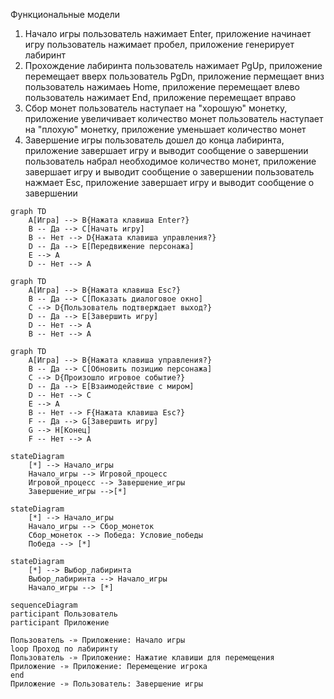 Функциональные модели
1. Начало игры 
 пользователь нажимает Enter, приложение начинает игру
 пользователь нажимает пробел, приложение генерирует лабиринт 
2. Прохождение лабиринта
 пользователь нажимает PgUp, приложение перемещает вверх 
 пользователь PgDn, приложение пермещает вниз 
 пользователь нажимаеь Home, приложение перемещает влево
 пользователь нажимает End, приложение перемещает вправо
3. Сбор монет
 пользователь наступает на "хорошую" монетку, приложение увеличивает количество монет 
 пользователь наступает на "плохую" монетку, приложение уменьшает количество монет
4. Завершение игры 
 пользователь дошел до конца лабиринта, приложение завершает игру и выводит сообщение о завершении 
 пользователь набрал необходимое количество монет, приложение завершает игру и выводит сообщение о завершении
 пользователь нажмает Esc, приложение завершает игру и выводит сообщение о завершении

```mermaid
graph TD
    A[Игра] --> B{Нажата клавиша Enter?}
    B -- Да --> C[Начать игру]
    B -- Нет --> D{Нажата клавиша управления?}
    D -- Да --> E[Передвижение персонажа]
    E --> A
    D -- Нет --> A
```

```mermaid
graph TD
    A[Игра] --> B{Нажата клавиша Esc?}
    B -- Да --> C[Показать диалоговое окно]
    C --> D{Пользователь подтверждает выход?}
    D -- Да --> E[Завершить игру]
    D -- Нет --> A
    B -- Нет --> A
```

```mermaid
graph TD
    A[Игра] --> B{Нажата клавиша управления?}
    B -- Да --> C[Обновить позицию персонажа]
    C --> D{Произошло игровое событие?}
    D -- Да --> E[Взаимодействие с миром]
    D -- Нет --> C
    E --> A
    B -- Нет --> F{Нажата клавиша Esc?}
    F -- Да --> G[Завершить игру]
    G --> H[Конец]
    F -- Нет --> A
```

```mermaid
stateDiagram
    [*] --> Начало_игры
    Начало_игры --> Игровой_процесс
    Игровой_процесс --> Завершение_игры
    Завершение_игры -->[*]
```

```mermaid
stateDiagram
    [*] --> Начало_игры
    Начало_игры --> Сбор_монеток
    Сбор_монеток --> Победа: Условие_победы
    Победа --> [*]
```

```mermaid
stateDiagram
    [*] --> Выбор_лабиринта
    Выбор_лабиринта --> Начало_игры
    Начало_игры --> [*] 
```

```mermaid
sequenceDiagram
participant Пользователь
participant Приложение

Пользователь -» Приложение: Начало игры
loop Проход по лабиринту
Пользователь -» Приложение: Нажатие клавиши для перемещения
Приложение -» Приложение: Перемещение игрока
end
Приложение -» Пользователь: Завершение игры
```
